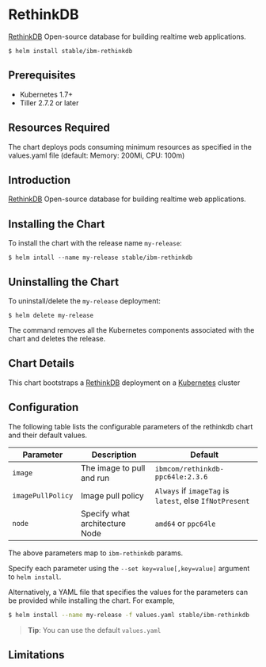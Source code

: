 # RethinkDB

[RethinkDB](https://github.com/rethinkdb/rethinkdb) Open-source database for building realtime web applications.

```console
$ helm install stable/ibm-rethinkdb
```

## Prerequisites

- Kubernetes 1.7+ 
- Tiller 2.7.2 or later

## Resources Required
The chart deploys pods consuming minimum resources as specified in the values.yaml file (default: Memory: 200Mi, CPU: 100m)

## Introduction

[RethinkDB](https://github.com/rethinkdb/rethinkdb) Open-source database for building realtime web applications.

## Installing the Chart

To install the chart with the release name `my-release`:

```console
$ helm intall --name my-release stable/ibm-rethinkdb
```

## Uninstalling the Chart

To uninstall/delete the `my-release` deployment:

```console
$ helm delete my-release
```

The command removes all the Kubernetes components associated with the chart and deletes the release.

## Chart Details
This chart bootstraps a [RethinkDB](https://github.com/rethinkdb/rethinkdb) deployment on a [Kubernetes](http://kubernetes.io) cluster


## Configuration

The following table lists the configurable parameters of the rethinkdb chart and their default values.

|      Parameter            |          Description            |                         Default                         |
|---------------------------|---------------------------------|---------------------------------------------------------|
| `image`                   | The image to pull and run       | `ibmcom/rethinkdb-ppc64le:2.3.6`                        |
| `imagePullPolicy`         | Image pull policy               | `Always` if `imageTag` is `latest`, else `IfNotPresent` |
| `node`                    | Specify what architecture Node  | `amd64` or `ppc64le`                                    |


The above parameters map to `ibm-rethinkdb` params.

Specify each parameter using the `--set key=value[,key=value]` argument to `helm install`. 

Alternatively, a YAML file that specifies the values for the parameters can be provided while installing the chart. For example,

```bash
$ helm install --name my-release -f values.yaml stable/ibm-rethinkdb
```

> **Tip**: You can use the default `values.yaml`

## Limitations
